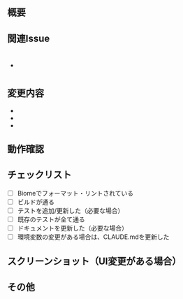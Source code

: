 ## 概要
<!-- このPRで何を行ったか簡潔に説明してください -->

## 関連Issue
<!-- 関連するIssueがあれば記載してください -->
- #

## 変更内容
<!-- 主な変更内容を箇条書きで記載してください -->
- 
- 
- 

## 動作確認
<!-- どのように動作確認を行ったか記載してください -->

## チェックリスト
- [ ] Biomeでフォーマット・リントされている
- [ ] ビルドが通る
- [ ] テストを追加/更新した（必要な場合）
- [ ] 既存のテストが全て通る
- [ ] ドキュメントを更新した（必要な場合）
- [ ] 環境変数の変更がある場合は、CLAUDE.mdを更新した

## スクリーンショット（UI変更がある場合）
<!-- UI変更がある場合はスクリーンショットを添付してください -->

## その他
<!-- レビュアーへの補足事項があれば記載してください -->
